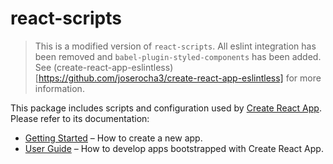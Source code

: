 # react-scripts

> This is a modified version of `react-scripts`. All eslint integration has been removed and `babel-plugin-styled-components` has been added. See (create-react-app-eslintless)[https://github.com/joserocha3/create-react-app-eslintless] for more information.

This package includes scripts and configuration used by [Create React App](https://github.com/facebook/create-react-app).<br>
Please refer to its documentation:

- [Getting Started](https://github.com/facebook/create-react-app/blob/master/README.md#getting-started) – How to create a new app.
- [User Guide](https://github.com/facebook/create-react-app/blob/master/packages/react-scripts/template/README.md) – How to develop apps bootstrapped with Create React App.
